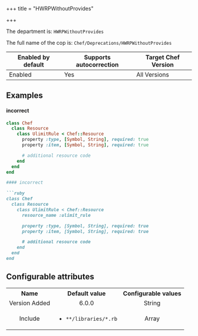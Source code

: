 +++
title = "HWRPWithoutProvides"

+++

<!-- This content is automatically generated. See https://github.com/chef/chef-web-docs/blob/main/generated/README.md -->

The department is: `HWRPWithoutProvides`

The full name of the cop is: `Chef/Deprecations/HWRPWithoutProvides`

| Enabled by default | Supports autocorrection | Target Chef Version |
| --- | --- | --- |
| Enabled | Yes | All Versions |

## Examples


#### incorrect

```ruby
class Chef
  class Resource
    class UlimitRule < Chef::Resource
      property :type, [Symbol, String], required: true
      property :item, [Symbol, String], required: true

      # additional resource code
    end
  end
end

#### incorrect

```ruby
class Chef
  class Resource
    class UlimitRule < Chef::Resource
      resource_name :ulimit_rule

      property :type, [Symbol, String], required: true
      property :item, [Symbol, String], required: true

      # additional resource code
    end
  end
end
```

## Configurable attributes

<table>
<tbody><tr>
<th>Name</th>
<th>Default value</th>
<th>Configurable values</th>
</tr>
<tr>
<td style="text-align:center">Version Added</td>
<td style="text-align:center">6.0.0</td>
<td style="text-align:center">String</td>
</tr>
<tr><td style="text-align:center">Include</td>
<td style="text-align:center"><ul>
<li><code>**/libraries/*.rb</code></li>
</ul>
</td>
<td style="text-align:center">Array</td>
</tr></tbody></table>
